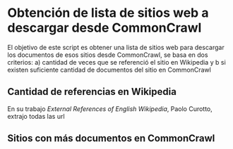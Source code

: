 # Obtención de lista de sitios web a descargar desde CommonCrawl

El objetivo de este script es obtener una lista de sitios web para descargar los documentos de esos sitios desde CommonCrawl, se basa en dos criterios: a) cantidad de veces que se referenció el sitio en Wikipedia y b si existen suficiente cantidad de documentos del sitio en CommonCrawl

## Cantidad de referencias en Wikipedia

En su trabajo _External References of English Wikipedia_, Paolo Curotto, extrajo todas las url

## Sitios con más documentos en CommonCrawl
